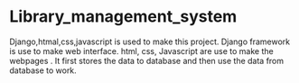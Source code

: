 # Library_management_system
Django,htmal,css,javascript is used to make this project. Django framework is use to make web interface. html, css, Javascript are use to make the webpages . It first stores the data to database and then use the data from database to work.
